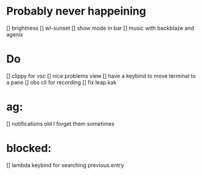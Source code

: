 # Probably never happeining

\[\] brightness
\[\] wl-sunset
\[\] show mode in bar
[] music with backblaze and agenix

# Do

\[\] clippy for vsc
\[\] nice problems view
\[\] have a keybind to move terminal to a pane
\[\] obs cli for recording
\[\] fix leap.kak

# ag:

\[\] notifications old I forget them sometimes

# blocked:

\[\] lambda keybind for searching previous entry
